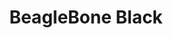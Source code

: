 ---
layout: device
title: BeagleBone Black

boardname: BeagleBone Black
releaseversion: v0.6
imagefile: syncloud-beagleboneblack-v0.6.img
boardpicture: board-beagleboneblack.png
boardsite: http://beagleboard.org/Products/BeagleBone+Black
storagetype: external USB
base-image-name: BeagleBoardUbuntu
base-image-url: http://elinux.org/BeagleBoardUbuntu
schema-picrute: schema-beagleboneblack-logo.png
---